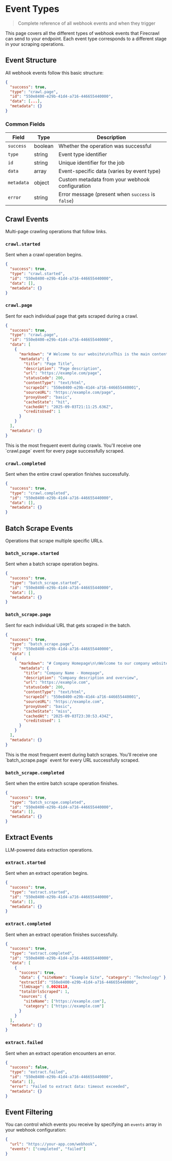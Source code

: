 # Event Types

> Complete reference of all webhook events and when they trigger

This page covers all the different types of webhook events that Firecrawl can send to your endpoint. Each event type corresponds to a different stage in your scraping operations.

## Event Structure

All webhook events follow this basic structure:

```json
{
  "success": true,
  "type": "crawl.page",
  "id": "550e8400-e29b-41d4-a716-446655440000",
  "data": [...],
  "metadata": {}
}
```

### Common Fields

| Field      | Type    | Description                                       |
| ---------- | ------- | ------------------------------------------------- |
| `success`  | boolean | Whether the operation was successful              |
| `type`     | string  | Event type identifier                             |
| `id`       | string  | Unique identifier for the job                     |
| `data`     | array   | Event-specific data (varies by event type)        |
| `metadata` | object  | Custom metadata from your webhook configuration   |
| `error`    | string  | Error message (present when `success` is `false`) |

## Crawl Events

Multi-page crawling operations that follow links.

### `crawl.started`

Sent when a crawl operation begins.

```json
{
  "success": true,
  "type": "crawl.started",
  "id": "550e8400-e29b-41d4-a716-446655440000",
  "data": [],
  "metadata": {}
}
```

### `crawl.page`

Sent for each individual page that gets scraped during a crawl.

```json
{
  "success": true,
  "type": "crawl.page",
  "id": "550e8400-e29b-41d4-a716-446655440000",
  "data": [
    {
      "markdown": "# Welcome to our website\n\nThis is the main content of the page...",
      "metadata": {
        "title": "Page Title",
        "description": "Page description",
        "url": "https://example.com/page",
        "statusCode": 200,
        "contentType": "text/html",
        "scrapeId": "550e8400-e29b-41d4-a716-446655440001",
        "sourceURL": "https://example.com/page",
        "proxyUsed": "basic",
        "cacheState": "hit",
        "cachedAt": "2025-09-03T21:11:25.636Z",
        "creditsUsed": 1
      }
    }
  ],
  "metadata": {}
}
```

<Note>
  This is the most frequent event during crawls. You'll receive one `crawl.page`
  event for every page successfully scraped.
</Note>

### `crawl.completed`

Sent when the entire crawl operation finishes successfully.

```json
{
  "success": true,
  "type": "crawl.completed",
  "id": "550e8400-e29b-41d4-a716-446655440000",
  "data": [],
  "metadata": {}
}
```

## Batch Scrape Events

Operations that scrape multiple specific URLs.

### `batch_scrape.started`

Sent when a batch scrape operation begins.

```json
{
  "success": true,
  "type": "batch_scrape.started",
  "id": "550e8400-e29b-41d4-a716-446655440000",
  "data": [],
  "metadata": {}
}
```

### `batch_scrape.page`

Sent for each individual URL that gets scraped in the batch.

```json
{
  "success": true,
  "type": "batch_scrape.page",
  "id": "550e8400-e29b-41d4-a716-446655440000",
  "data": [
    {
      "markdown": "# Company Homepage\n\nWelcome to our company website...",
      "metadata": {
        "title": "Company Name - Homepage",
        "description": "Company description and overview",
        "url": "https://example.com",
        "statusCode": 200,
        "contentType": "text/html",
        "scrapeId": "550e8400-e29b-41d4-a716-446655440001",
        "sourceURL": "https://example.com",
        "proxyUsed": "basic",
        "cacheState": "miss",
        "cachedAt": "2025-09-03T23:30:53.434Z",
        "creditsUsed": 1
      }
    }
  ],
  "metadata": {}
}
```

<Note>
  This is the most frequent event during batch scrapes. You'll receive one
  `batch_scrape.page` event for every URL successfully scraped.
</Note>

### `batch_scrape.completed`

Sent when the entire batch scrape operation finishes.

```json
{
  "success": true,
  "type": "batch_scrape.completed",
  "id": "550e8400-e29b-41d4-a716-446655440000",
  "data": [],
  "metadata": {}
}
```

## Extract Events

LLM-powered data extraction operations.

### `extract.started`

Sent when an extract operation begins.

```json
{
  "success": true,
  "type": "extract.started",
  "id": "550e8400-e29b-41d4-a716-446655440000",
  "data": [],
  "metadata": {}
}
```

### `extract.completed`

Sent when an extract operation finishes successfully.

```json
{
  "success": true,
  "type": "extract.completed",
  "id": "550e8400-e29b-41d4-a716-446655440000",
  "data": [
    {
      "success": true,
      "data": { "siteName": "Example Site", "category": "Technology" },
      "extractId": "550e8400-e29b-41d4-a716-446655440000",
      "llmUsage": 0.0020118,
      "totalUrlsScraped": 1,
      "sources": {
        "siteName": ["https://example.com"],
        "category": ["https://example.com"]
      }
    }
  ],
  "metadata": {}
}
```

### `extract.failed`

Sent when an extract operation encounters an error.

```json
{
  "success": false,
  "type": "extract.failed",
  "id": "550e8400-e29b-41d4-a716-446655440000",
  "data": [],
  "error": "Failed to extract data: timeout exceeded",
  "metadata": {}
}
```

## Event Filtering

You can control which events you receive by specifying an `events` array in your webhook configuration:

```json
{
  "url": "https://your-app.com/webhook",
  "events": ["completed", "failed"]
}
```
